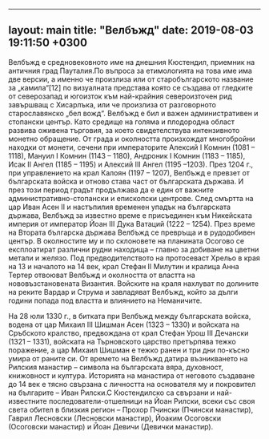 
---
layout: main
title: "Велбъжд"
date: 2019-08-03 19:11:50 +0300
---
Велбъжд e средновековното име на днешния Кюстендил, приемник на античния град
Пауталия.По въпроса за етимологията на това име има две версии, а именно че произлиза или
от старобългарското название за „камила“[12] по визуалната представа която се създава от
гледките от северозапад и югоизток към най-крайния североизточен рид завършващ с
Хисарлъка, или че произлиза от разговорното старославянско „бел вожд“.
Велбъжд е бил и важен административен и стопански център. Като средище на голяма
и плодородна област развива оживена търговия, за което свидетелствува интензивното
монетно обращение. От града и околността произхождат многобройни находки от монети,
сечени при императорите Алексий I Комнин (1081 – 1118), Мануил I Комнин (1143 – 1180),
Андроник I Комнин (1183 – 1185), Исак II Ангел (1185 – 1195) и Алексий III Ангел (1195 –1203).
През 1204 г., при управлението на крал Калоян (1197 – 1207), Велбъжд е превзет
от българската войска и отново става част от българската държава. И през този период градът
продължава да е един от важните административно-стопански и епископски центрове. След
смъртта на цар Иван Асен II и настъпилия временен упадък на българската държава, Велбъжд
за известно време е присъединен към Никейската империя от император Йоан III Дука
Ватаций (1222 – 1254).
През време на Втората българска държава Велбъжд се превръща и в рудодобивен
център. В околностите му и по склоновете на планината Осогово се експлоатират различни
рудни находища – главно за добиване на цветни метали и желязо. Под предводителството на
протосеваст Хрельо в края на 13 и началото на 14 век, крал Стефан II Милутин и кралица
Анна Тертер отвоюват Велбъжд и околността от властта на нововъзстановената Византия.
Войските на краля нахлуват по долините на реките Вардар и Струма и завладяват Велбъжд,
който за дълги години попада под властта и влиянието на Неманичите.

На 28 юли 1330 г., в битката при Велбъжд между българската войска, водена от
цар Михаил III Шишман Асен (1323 – 1330) и войската на Сръбското кралство, предвождана
от крал Стефан Урош III Дечански (1321 – 1331), войската на Търновското царство претърпява тежко
поражение, а цар Михаил Шишман е тежко ранен и три дни по-късно умира от раните си.
От времето на Велбъжд датира възникването на Рилския манастир – символа на
българската вяра, духовност, книжовност и култура. Историята на манастира от неговото
създаване до 14 век е тясно свързана с личността на основателя му и покровител на
българите – Иван Рилски.С Кюстендилско са свързани и най-известните
последователи-отшелници на Йоан Рилски, всеки със своя света обител в близкия регион –
Прохор Пчински (Пчински манастир), Гаврил Лесновски (Лесновски манастир), Йоаким
Осоговски (Осоговски манастир) и Йоан Девичи (Девички манастир).